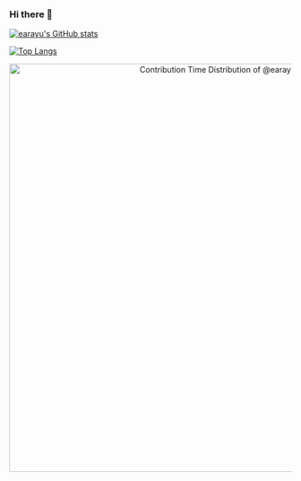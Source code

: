 ### Hi there 👋

<!--
**earayu/earayu** is a ✨ _special_ ✨ repository because its `README.md` (this file) appears on your GitHub profile.

Here are some ideas to get you started:

- 🔭 I’m currently working on ...
- 🌱 I’m currently learning ...
- 👯 I’m looking to collaborate on ...
- 🤔 I’m looking for help with ...
- 💬 Ask me about ...
- 📫 How to reach me: ...
- 😄 Pronouns: ...
- ⚡ Fun fact: ...
-->

[![earayu's GitHub stats](https://github-readme-stats.vercel.app/api?username=earayu&?count_private=true&show_icons=true&show_owner=true)](https://github.com/anuraghazra/github-readme-stats)


[![Top Langs](https://github-readme-stats.vercel.app/api/top-langs/?username=earayu&layout=compact&?hide=javascript,HTML)](https://github.com/anuraghazra/github-readme-stats)

<a href="https://next.ossinsight.io/widgets/official/analyze-user-contribution-time-distribution?user_id=13747699&period=all_times" target="_blank" style="display: block" align="center">
  <picture>
    <source media="(prefers-color-scheme: dark)" srcset="https://next.ossinsight.io/widgets/official/analyze-user-contribution-time-distribution/thumbnail.png?user_id=13747699&period=all_times&image_size=auto&color_scheme=dark" width="728" height="auto">
    <img alt="Contribution Time Distribution of @earayu" src="https://next.ossinsight.io/widgets/official/analyze-user-contribution-time-distribution/thumbnail.png?user_id=13747699&period=all_times&image_size=auto&color_scheme=light" width="728" height="auto">
  </picture>
</a>
